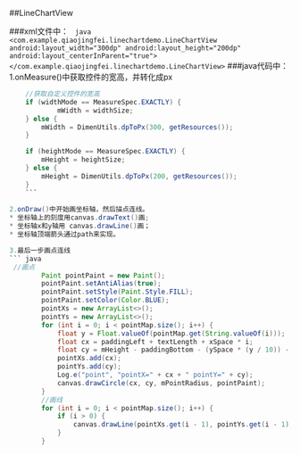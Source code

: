 ##LineChartView

###xml文件中：
    ``` java
<com.example.qiaojingfei.linechartdemo.LineChartView
        android:layout_width="300dp"
        android:layout_height="200dp"
        android:layout_centerInParent="true">
</com.example.qiaojingfei.linechartdemo.LineChartView>
    ```
###java代码中：
1.onMeasure()中获取控件的宽高，并转化成px
``` java
    //获取自定义控件的宽高
    if (widthMode == MeasureSpec.EXACTLY) {
            mWidth = widthSize;
    } else {
        mWidth = DimenUtils.dpToPx(300, getResources());
    }

    if (heightMode == MeasureSpec.EXACTLY) {
        mHeight = heightSize;
    } else {
        mHeight = DimenUtils.dpToPx(200, getResources());
    }
    ```
    
2.onDraw()中开始画坐标轴，然后描点连线。
* 坐标轴上的刻度用canvas.drawText()画;
* 坐标轴x和y轴用 canvas.drawLine()画；
* 坐标轴顶端箭头通过path来实现。

3.最后一步画点连线
``` java
 //画点
        Paint pointPaint = new Paint();
        pointPaint.setAntiAlias(true);
        pointPaint.setStyle(Paint.Style.FILL);
        pointPaint.setColor(Color.BLUE);
        pointXs = new ArrayList<>();
        pointYs = new ArrayList<>();
        for (int i = 0; i < pointMap.size(); i++) {
            float y = Float.valueOf(pointMap.get(String.valueOf(i)));
            float cx = paddingLeft + textLength + xSpace * i;
            float cy = mHeight - paddingBottom - (ySpace * (y / 10)) - textHeight - 5;
            pointXs.add(cx);
            pointYs.add(cy);
            Log.e("point", "pointX=" + cx + " pointY=" + cy);
            canvas.drawCircle(cx, cy, mPointRadius, pointPaint);
        }
        //画线
        for (int i = 0; i < pointMap.size(); i++) {
            if (i > 0) {
                canvas.drawLine(pointXs.get(i - 1), pointYs.get(i - 1), pointXs.get(i), pointYs.get(i), pointPaint);
            }
        }
```
    
  
